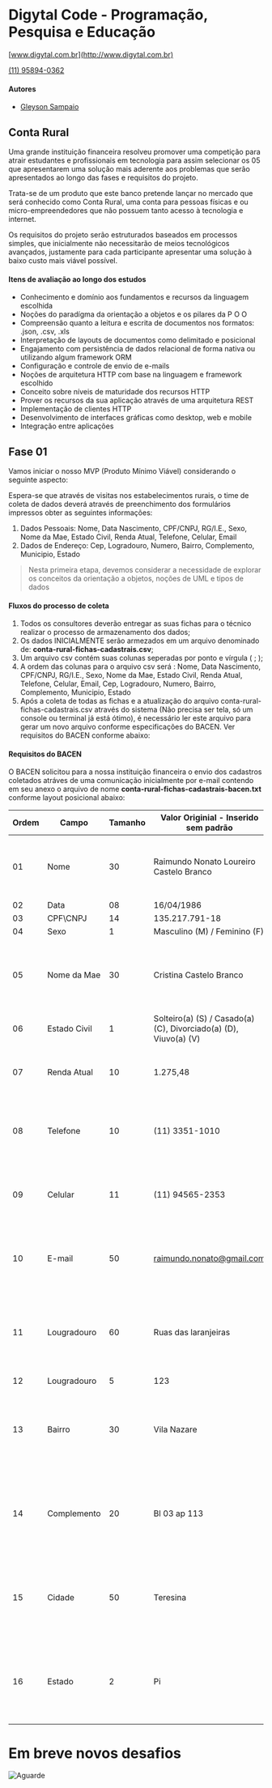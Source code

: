 # Digytal Code - Programação, Pesquisa e Educação
[www.digytal.com.br](http://www.digytal.com.br)

[(11) 95894-0362](https://api.whatsapp.com/send?phone=5511958940362)


#### Autores
- [Gleyson Sampaio](https://github.com/glysns)

## Conta Rural

Uma grande instituição financeira resolveu promover uma competição para atrair estudantes e profissionais em tecnologia para assim selecionar os 05 que apresentarem uma solução mais aderente aos problemas que serão apresentados ao longo das fases e requisitos do projeto.

Trata-se de um produto que este banco pretende lançar no mercado que será conhecido como Conta Rural, uma conta para pessoas físicas e ou micro-empreendedores que não possuem tanto acesso à tecnologia e internet.

Os requisitos do projeto serão estruturados baseados em processos simples, que inicialmente não necessitarão de meios tecnológicos avançados, justamente para cada participante apresentar uma solução à baixo custo mais viável possível.

#### Itens de avaliação ao longo dos estudos
* Conhecimento e domínio aos fundamentos e recursos da linguagem escolhida
* Noções do paradígma da orientação a objetos e os pilares da P O O
* Compreensão quanto a leitura e escrita de documentos nos formatos: .json, .csv, .xls
* Interpretação de layouts de documentos como delimitado e posicional
* Engajamento com persistência de dados relacional de forma nativa ou utilizando algum framework ORM
* Configuração e controle de envio de e-mails
* Noções de arquitetura HTTP com base na linguagem e framework escolhido
* Conceito sobre níveis de maturidade dos recursos HTTP
* Prover os recursos da sua aplicação através de uma arquitetura REST
* Implementação de clientes HTTP
* Desenvolvimento de interfaces gráficas como desktop, web e mobile
* Integração entre aplicações

## Fase 01

Vamos iniciar o nosso MVP (Produto Mínimo Viável) considerando o seguinte aspecto:

Espera-se que através de visitas nos estabelecimentos rurais, o time de coleta de dados deverá através de preenchimento dos formulários impressos obter as seguintes informações:

1. Dados Pessoais: Nome, Data Nascimento, CPF/CNPJ, RG/I.E.,  Sexo, Nome da Mae, Estado Civil, Renda Atual, Telefone, Celular, Email
1. Dados de Endereço: Cep, Logradouro, Numero, Bairro, Complemento, Municipio, Estado

> Nesta primeira etapa, devemos considerar a necessidade de explorar os conceitos da orientação a objetos, noções de UML e tipos de dados

#### Fluxos do processo de coleta

1. Todos os consultores deverão entregar as suas fichas para o técnico realizar o processo de armazenamento dos dados;
1. Os dados INICIALMENTE serão armezados em um arquivo denominado de: **conta-rural-fichas-cadastrais.csv**;
1. Um arquivo csv contém suas colunas seperadas por ponto e vírgula ( ; );
1. A ordem das colunas para o arquivo csv será : Nome, Data Nascimento, CPF/CNPJ, RG/I.E.,  Sexo, Nome da Mae, Estado Civil, Renda Atual, Telefone, Celular, Email, Cep, Logradouro, Numero, Bairro, Complemento, Municipio, Estado
1. Após a coleta de todas as fichas e a atualização do arquivo conta-rural-fichas-cadastrais.csv através do sistema (Não precisa ser tela, só um console ou terminal já está ótimo), é necessário ler este arquivo para gerar um novo arquivo conforme especificações do BACEN. Ver requisitos do BACEN conforme abaixo:

#### Requisitos do BACEN

O BACEN solicitou para a nossa instituição financeira o envio dos cadastros coletados atráves de uma comunicação inicialmente por e-mail contendo em seu anexo o arquivo de nome **conta-rural-fichas-cadastrais-bacen.txt** conforme layout posicional abaixo:

| Ordem | Campo        | Tamanho | Valor Originial - Inserido sem padrão                            | Valor Formatado (BACEN)          | Observação                                                                 |
|-------|--------------|---------|------------------------------------------------------------------|----------------------------------|----------------------------------------------------------------------------|
| 01    | Nome         | 30      | Raimundo Nonato Loureiro Castelo Branco                          | RAIMUNDO NONATO LOUREIRO CASTE   | Se o nome for superior a 30 caracteres, cortar o final do nome             |
| 02    | Data         | 08      | 16/04/1986                                                       | 19860416                         |                                                                            |
| 03    | CPF\CNPJ     | 14      | 135.217.791-18                                                   | 00013521779118                   |                                                                            |
| 04    | Sexo         | 1       | Masculino (M) / Feminino (F)                                     | M / F                            |                                                                            |
| 05    | Nome da Mae  | 30      | Cristina Castelo Branco                                          | CRISTINA CASTELO BRANCO          | Se o nome for inferior a 30 caracteres, preencher com espaços em branco    |
| 06    | Estado Civil | 1       | Solteiro(a) (S) / Casado(a) (C), Divorciado(a) (D), Viuvo(a) (V) | S / C / D / V                    |                                                                            |
| 07    | Renda Atual  | 10      | 1.275,48                                                         | 0000127548                       | Em caso não ter renda, preencher com 0000000000                            |
| 08    | Telefone     | 10      | (11) 3351-1010                                                   | 1133511010                       | Em caso não ter telefone, preecher com 10 espaços em braco                 |
| 09    | Celular      | 11      | (11) 94565-2353                                                  | 11945652353                      | Em caso não ter celular, preecher com 11 espaços em braco                  | 
| 10    | E-mail       | 50      | raimundo.nonato@gmail.com                                        | Garantir caracteres em mínúsculo | Em caso não ter celular, preecher com 11 espaços em braco                  | 
| 11    | Lougradouro  | 60      | Ruas das laranjeiras                                             | RUAS DAS LARANJEIRAS             | Aplicar as mesmas regras de ajustes de campos considerando o limite máximo | 
| 12    | Lougradouro  | 5       | 123                                                              | 00123                            |                                                                            | 
| 13    | Bairro       | 30      | Vila Nazare                                                      | VILA NAZARE                      | Aplicar as mesmas regras de ajustes de campos considerando o limite máximo | 
| 14    | Complemento  | 20      | Bl 03 ap 113                                                     | BL 03 AP 113                     | Aplicar as mesmas regras de ajustes de campos considerando o limite máximo | 
| 15    | Cidade       | 50      | Teresina                                                         | TERESINA                         | Aplicar as mesmas regras de ajustes de campos considerando o limite máximo | 
| 16    | Estado       | 2       | Pi                                                               | PI                               | Aplicar as mesmas regras de ajustes de campos considerando o limite máximo | 


# Em breve novos desafios

![Aguarde](./thats-all.png)

